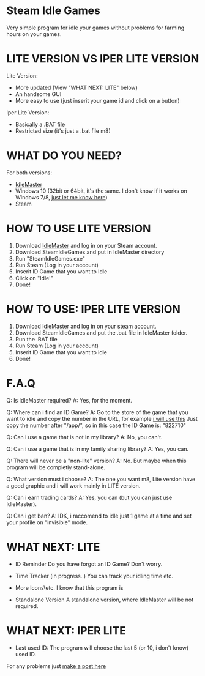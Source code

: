 # Steam Idle Games
Very simple program for idle your games without problems for farming hours on your games.

# LITE VERSION VS IPER LITE VERSION

Lite Version:
- More updated (View "WHAT NEXT: LITE" below)
- An handsome GUI
- More easy to use (just inserit your game id and click on a button)

Iper Lite Version:
- Basically a .BAT file
- Restricted size (it's just a .bat file m8)

# WHAT DO YOU NEED?

For both versions:
- [IdleMaster](https://github.com/JonasNilson/idle_master_extended)
- Windows 10 (32bit or 64bit, it's the same. I don't know if it works on Windows 7/8, [just let me know here](https://github.com/lilsickdude/Steam-Idle-Games/issues))
- Steam

# HOW TO USE LITE VERSION

1. Download [IdleMaster](https://github.com/JonasNilson/idle_master_extended) and log in on your Steam account.
2. Download SteamIdleGames and put in IdleMaster directory
3. Run "SteamIdleGames.exe"
4. Run Steam (Log in your account)
5. Inserit ID Game that you want to Idle
6. Click on "Idle!"
7. Done!

# HOW TO USE: IPER LITE VERSION

1. Download [IdleMaster](https://github.com/JonasNilson/idle_master_extended) and log in on your steam account.
2. Download SteamIdleGames and put the .bat file in IdleMaster folder.
3. Run the .BAT file
4. Run Steam (Log in your account)
5. Inserit ID Game that you want to idle
6. Done!

# F.A.Q

Q: Is IdleMaster required?
A: Yes, for the moment.

Q: Where can i find an ID Game?
A: Go to the store of the game that you want to idle and copy the number in the URL, for example [i will use this](https://store.steampowered.com/app/822710/Clash_Mutants_Vs_Pirates/)
Just copy the number after "/app/", so in this case the ID Game is: "822710"

Q: Can i use a game that is not in my library?
A: No, you can't.

Q: Can i use a game that is in my family sharing library?
A: Yes, you can.

Q: There will never be a "non-lite" version?
A: No. But maybe when this program will be completly stand-alone.

Q: What version must i choose?
A: The one you want m8, Lite version have a good graphic and i will work mainly in LITE version.

Q: Can i earn trading cards?
A: Yes, you can (but you can just use IdleMaster).

Q: Can i get ban?
A: IDK, i raccomend to idle just 1 game at a time and set your profile on "invisible" mode.

# WHAT NEXT: LITE

- ID Reminder
Do you have forgot an ID Game? Don't worry.

- Time Tracker (in progress..)
You can track your idling time etc.

- More Icons\etc.
I know that this program is 

- Standalone Version
A standalone version, where IdleMaster will be not required.

# WHAT NEXT: IPER LITE

- Last used ID:
The program will choose the last 5 (or 10, i don't know) used ID.

For any problems just [make a post here](https://github.com/lilsickdude/Steam-Idle-Games/issues)
